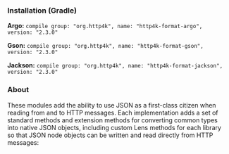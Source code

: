 ### Installation (Gradle)
**Argo:**  ```compile group: "org.http4k", name: "http4k-format-argo", version: "2.3.0"```

**Gson:**  ```compile group: "org.http4k", name: "http4k-format-gson", version: "2.3.0"```

**Jackson:** ```compile group: "org.http4k", name: "http4k-format-jackson", version: "2.3.0"```

### About
These modules add the ability to use JSON as a first-class citizen when reading from and to HTTP messages. Each implementation adds a set of 
standard methods and extension methods for converting common types into native JSON objects, including custom Lens methods for each library so that 
JSON node objects can be written and read directly from HTTP messages:

<script src="http://gist-it.appspot.com/https://github.com/http4k/http4k/blob/master/src/test/kotlin/site/message_format_module_0.kt"></script>
